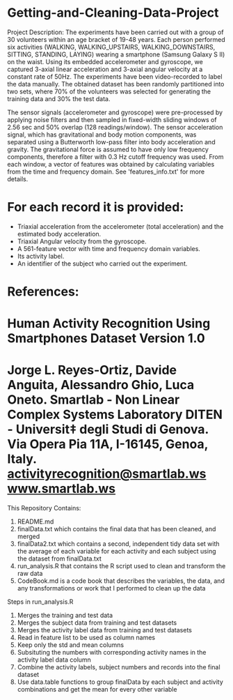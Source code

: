 # Getting-and-Cleaning-Data-Project
Project Description:
The experiments have been carried out with a group of 30 volunteers within an age bracket of 19-48 years. Each person performed six activities (WALKING, WALKING_UPSTAIRS, WALKING_DOWNSTAIRS, SITTING, STANDING, LAYING) wearing a smartphone (Samsung Galaxy S II) on the waist. Using its embedded accelerometer and gyroscope, we captured 3-axial linear acceleration and 3-axial angular velocity at a constant rate of 50Hz. The experiments have been video-recorded to label the data manually. The obtained dataset has been randomly partitioned into two sets, where 70% of the volunteers was selected for generating the training data and 30% the test data. 

The sensor signals (accelerometer and gyroscope) were pre-processed by applying noise filters and then sampled in fixed-width sliding windows of 2.56 sec and 50% overlap (128 readings/window). The sensor acceleration signal, which has gravitational and body motion components, was separated using a Butterworth low-pass filter into body acceleration and gravity. The gravitational force is assumed to have only low frequency components, therefore a filter with 0.3 Hz cutoff frequency was used. From each window, a vector of features was obtained by calculating variables from the time and frequency domain. See 'features_info.txt' for more details. 

For each record it is provided:
======================================

- Triaxial acceleration from the accelerometer (total acceleration) and the estimated body acceleration.
- Triaxial Angular velocity from the gyroscope. 
- A 561-feature vector with time and frequency domain variables. 
- Its activity label. 
- An identifier of the subject who carried out the experiment.

References:
==================================================================
Human Activity Recognition Using Smartphones Dataset
Version 1.0
==================================================================
Jorge L. Reyes-Ortiz, Davide Anguita, Alessandro Ghio, Luca Oneto.
Smartlab - Non Linear Complex Systems Laboratory
DITEN - Universit‡ degli Studi di Genova.
Via Opera Pia 11A, I-16145, Genoa, Italy.
activityrecognition@smartlab.ws
www.smartlab.ws
==================================================================

This Repository Contains:
1. README.md
2. finalData.txt which contains the final data that has been cleaned, and merged
3. finalData2.txt which contains a second, independent tidy data set with the average of each variable for each activity and each subject using the dataset from finalData.txt
4. run_analysis.R that contains the R script used to clean and transform the raw data
5. CodeBook.md is a code book that describes the variables, the data, and any transformations or work that I performed to clean up the data

Steps in run_analysis.R
1. Merges the training and test data 
2. Merges the subject data from training and test datasets
3. Merges the activity label data from training and test datasets
4. Read in feature list to be used as column names
5. Keep only the std and mean columns
6. Subsituting the numbers with corresponding activity names in the activity label data column
7. Combine the activity labels, subject numbers and records into the final dataset
8. Use data.table functions to group finalData by each subject and activity combinations and get the mean for every other variable


